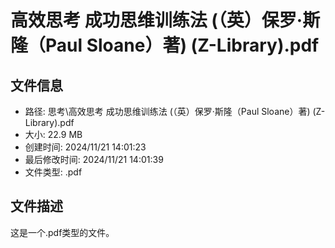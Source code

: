 ﻿# 高效思考 成功思维训练法 (（英）保罗·斯隆（Paul Sloane）著) (Z-Library).pdf

## 文件信息
- 路径: 思考\高效思考 成功思维训练法 (（英）保罗·斯隆（Paul Sloane）著) (Z-Library).pdf
- 大小: 22.9 MB
- 创建时间: 2024/11/21 14:01:23
- 最后修改时间: 2024/11/21 14:01:39
- 文件类型: .pdf

## 文件描述
这是一个.pdf类型的文件。

